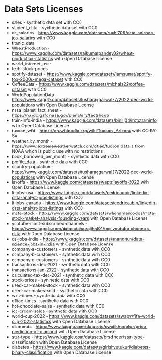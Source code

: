 # Data Sets Licenses

- sales - synthetic data set with CC0 
- student_data - synthetic data set with CC0
- ds_salaries - https://www.kaggle.com/datasets/ruchi798/data-science-job-salaries with CC0
- titanic_data
- WheatProduction - https://www.kaggle.com/datasets/rajkumarpandey02/wheat-production-statistics with Open Database License
- world_internet_user
- tech-stock-prices
- spotify-dataset - https://www.kaggle.com/datasets/iamsumat/spotify-top-2000s-mega-dataset with CC0
- CoffeeData - https://www.kaggle.com/datasets/michals22/coffee-dataset with CC0
- WorldPopulationData - https://www.kaggle.com/datasets/tusharaggarwal27/2022-dec-world-populations with Open Database License
- nasa_planet_fact_sheet - https://nssdc.gsfc.nasa.gov/planetary/factsheet/
- train-info-india - https://www.kaggle.com/datasets/binilj04/irctctraininfo with Open Database License
- tucson_wiki - https://en.wikipedia.org/wiki/Tucson,_Arizona with CC-BY-SA
- weather_by_month - https://www.extremeweatherwatch.com/cities/tucson data is from NOAA which is public use with no restrictions
- book_borrowed_per_month - synthetic data with CC0
- profile_data - synthetic data with CC0
- country-population - https://www.kaggle.com/datasets/tusharaggarwal27/2022-dec-world-populations with Open Database License
- layoffs - https://www.kaggle.com/datasets/swaptr/layoffs-2022 with Open Database License
- li-jobs-usa - https://www.kaggle.com/datasets/cedricaubin/linkedin-data-analyst-jobs-listings with CC0
- li-jobs-canada - https://www.kaggle.com/datasets/cedricaubin/linkedin-data-analyst-jobs-listings with CC0
- meta-stock - https://www.kaggle.com/datasets/whenamancodes/meta-stock-market-analysis-founding-years with Open Database License
- youtube-most-subscribed-channels - https://www.kaggle.com/datasets/surajjha101/top-youtube-channels-data with Open Database License
- ds-jobs-india - https://www.kaggle.com/datasets/anandhuh/data-science-jobs-in-india with Open Database License
- company-a-customers - synthetic data with CC0
- company-b-customers - synthetic data with CC0
- company-c-customers - synthetic data with CC0
- transactions-dec-2021 - synthetic data with CC0
- transactions-jan-2022 - synthetic data with CC0
- calculated-tax-dec-2021 - synthetic data with CC0
- stock-prices - synthetic data with CC0
- used-car-makes-stock - synthetic data with CC0
- used-car-makes-sold - synthetic data with CC0
- wait-times - synthetic data with CC0
- office-times - synthetic data with CC0
- hot-chocolate-sales - synthetic data with CC0
- ice-cream-sales - synthetic data with CC0
- world-cup-2022 - https://www.kaggle.com/datasets/swaptr/fifa-world-cup-2022-statistics with Open Database License
- diamonds - https://www.kaggle.com/datasets/swatikhedekar/price-prediction-of-diamond with Open Database License
- star-type - https://www.kaggle.com/datasets/brsdincer/star-type-classification with Open Database License
- diabetes - https://www.kaggle.com/datasets/girishvutukuri/diabetes-binary-classification with Open Database License